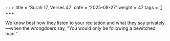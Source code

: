 +++
title = 'Surah 17, Verses 47'
date = '2025-08-27'
weight = 47
tags = []
+++

We know best how they listen to your recitation and what they say privately—when the wrongdoers say, “You would only be following a bewitched man.”